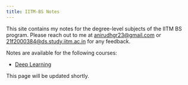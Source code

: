 ```yaml
---
title: IITM-BS Notes
---
```


This site contains my notes for the degree-level subjects of the IITM BS program. Please reach out to me at anirudhgr23@gmail.com or 21f2000384@ds.study.iitm.ac.in for any feedback.

Notes are available for the following courses:
- [Deep Learning](deep-learning/index.md)

This page will be updated shortly.